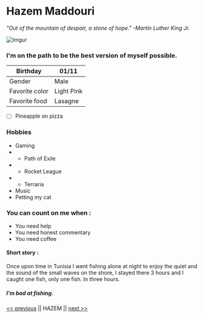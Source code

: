 # Hazem Maddouri
*"Out of the mountain of despair, a stone of hope." -Martin Luther King Jr.*

![Imgur](https://i.imgur.com/3TfJeR4.jpg)  
  
### I'm on the path to be the best version of myself possible.  

| Birthday | 01/11 | 
| --- | --- | 
| Gender | Male |  
| Favorite color | Light Pink |  
| Favorite food | Lasagne |  
- [ ] Pineapple on pizza

### Hobbies
- Gaming
- - Path of Exile
- - Rocket League
- - Terraria
- Music
- Petting my cat  

### You can count on me when :  
- You need help
- You need honest commentary
- You need coffee

#### Short story :  
Once upon time in Tunisia I went fishing alone at night to enjoy the quiet and the sound of the small waves on the shore, I stayed there 3 hours and I caught one fish, only one fish. In three hours.

##### I'm bad at fishing.  
[<< previous](https://github.com/AxelKirac/challenge-markdown/blob/main/README.md) || HAZEM || [next >>](https://github.com/kamigella/challenge-markdown/blob/main/README.md)



  



